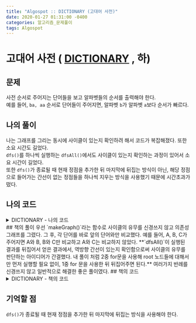 ```yaml
---
title: "Algospot :: DICTIONARY (고대어 사전)"
date: 2020-01-27 01:31:00 -0400
categories: 알고리즘_문제풀이 
tags: Algospot
---
```


# 고대어 사전 ( [DICTIONARY](https://algospot.com/judge/problem/read/DICTIONARY) , 하)

## 문제
사전 순서로 주어지는 단어들을 보고 알파벳들의 순서를 출력해야 한다.  
예를 들어, `ba, aa` 순서로 단어들이 주어지면, 알파벳 `b`가 알파벳 `a`보다 순서가 빠르다.  
## 나의 풀이
나는 그래프를 그리는 동시에 사이클이 있는지 확인하려 해서 코드가 복잡해졌다. 또한 소요 시간도 길었다.  
`dfs()`를 하나씩 실행하는 `dfsAll()`에서도 사이클이 있는지 확인하는 과정이 있어서 소요 시간이 길었다.  
또한 `dfs()`가 종료될 때 현재 정점을 추가한 뒤 마지막에 뒤집는 방식이 아닌, 해당 정점으로 들어가는 간선이 없는 정점들을 하나씩 지우는 방식을 사용했기 때문에 시간초과가 떴다.

## 나의 코드

<details>
<summary>DICTIONARY - 나의 코드</summary>
<div markdown="1">

  
```
#include <stdio.h>
#include <string.h>
#include <iostream>
#include <utility>
#include <vector>
#include <algorithm>
#include <climits>
#include <string>
#include <list>

#ifdef _MSC_VER
#define _CRT_SCURE_NO_WARNINGS
#endif

using namespace std;
int n, testcases;
vector<string> words;
bool order[27][27];
bool taken[27];
bool invalid;
void makeGraph();
void dfs(int index);
void dfsall();
string answer;

int main()
{
    ios::sync_with_stdio(false);
    cin.tie(NULL);
    
    cin >> testcases;
    for (int x=0;x<testcases;x++) {
        cin>>n;
        words.clear();
        for (int c=0;c<n;c++) {
            string temp;
            cin>>temp;
            words.push_back(temp);
        }
        memset(order, false, sizeof order);
        memset(taken, false, sizeof taken);
        invalid=false;
        makeGraph();
        
        if(invalid) {
            cout<<"INVALID HYPOTHESIS"<<endl;
        } else {
            dfsall();

        }
    }
    return 0;
}

void makeGraph() {
    for (int i=1;i<n;i++) {
        for (int j=0;j<=words[i].length();j++) {
            if(j==words[i].length()) {
                invalid=true;
                return;
            } else if (words[i-1].length()==j) {
                break;
            } else if (words[i-1][j]==words[i][j]) {
                continue;
            } else {
                order[words[i-1][j]-'a'][words[i][j]-'a']=true;
                break;
            }
        }
    }
    return;
}

void dfs(int index) {
    if(taken[index])
        return;
    taken[index]=true;
    for (int i=0;i<26;i++) {
        if(order[index][i])
            dfs(i);
    }
    answer.push_back((char)('a'+index));
}
void dfsall() {
    string last;
    last="";
    for (int i=0;i<26;i++)
        {
            bool check=false;
            for (int j=0;j<26;j++) {
                if(order[j][i]) {
                    check=true;
                    break;
                }
            }
            if(check) continue;
            answer="";
            dfs(i);
            reverse(answer.begin(), answer.end());
            // cout << answer;
            last = last+answer;
        }
    if(last.length()<26) {
        cout<<"INVALID HYPOTHESIS"<<endl;
    } else {
    cout<<last<<endl;
    }
    return;
}
```
</div>
</details>  
## 책의 풀이
우선 `makeGraph()`라는 함수로 사이클의 유무를 신경쓰지 않고 의존성 그래프를 그렸다. 그 후, 각 단어를 바로 앞의 단어와만 비교했다. 예를 들어, A, B, C가 주어지면 A와 B, B와 C만 비교하고 A와 C는 비교하지 않았다.  
**`dfsAll()`이 실행된 결과를 뒤집어서 얻은 결과에서, 역방향 간선이 있는지 확인함으로써 사이클의 유무를 판단하는 아이디어가 간결했다. 내 풀이 처럼 2중 for문을 사용해 root 노드들에 대해서만 먼저 실행할 필요 없이, 1중 for 문을 사용한 뒤 뒤집어주면 된다.**  여러가지 반례를 신경쓰지 않고 일반적으로 해결한 좋은 풀이였다.  
## 책의 코드

<details>
<summary>DICTIONARY - 책의 코드</summary>
<div markdown="1">

  
```
#include <stdio.h>
#include <string.h>
#include <iostream>
#include <utility>
#include <vector>
#include <algorithm>
#include <list>
#include <string>
#include <climits>
#include <bitset>

#ifdef _MSC_VER
#define _CRT_SCURE_NO_WARNINGS
#endif
using namespace std;
int n;
string words[1001];
bool vertices[27][27];
bool visited[27];
string dfs(int node);
bool isLoop;
int visit;
void makeGraph();
int main()
{
    int testcases;

    ios::sync_with_stdio(false);
    cin.tie(NULL);
    cin >> testcases;

    for (int c = 0; c < testcases; c++)
    {
        cin >> n;
        for (int w = 0; w < n; w++)
        {
            cin >> words[w];
        }
        memset(vertices, false, sizeof vertices);
        memset(visited, false, sizeof visited);
        makeGraph();
        bool invalid = false;
        bool existLoop = false;
        string temp = "";
        for (int a = 0; a < 26; a++)
        {
            if (!visited[a])
                temp = temp + dfs(a);
        }
        reverse(temp.begin(), temp.end());
        for (int p = 1; p < temp.length(); p++)
        {
            if (vertices[temp[p] - 'a'][temp[p - 1] - 'a'])
                temp = "INVALID HYPOTHESIS";
        }
        cout << temp << endl;
    }

    return 0;
}

void makeGraph()
{
    for (int w = 1; w < n; w++)
    {
        for (int i = 0; i < words[w].size(); i++)
        {
            if (words[w - 1].size() <= i)
                break;
            if (words[w - 1][i] != words[w][i])
            {
                vertices[words[w - 1][i] - 'a'][words[w][i] - 'a'] = true;
                break;
            }
        }
    }
}

string dfs(int node)
{

    visited[node] = true;
    string ans;
    char ret = 'a';

    for (int a = 0; a < 26; a++)
    {
        if (vertices[node][a] && (!visited[a]))
        {
            ans = ans + (dfs(a));
            vertices[node][a] = false;
        }
    }
    ans.push_back(ret + node);
    return ans;
}
```
</div>
</details>  
  
## 기억할 점
`dfs()`가 종료될 때 현재 정점을 추가한 뒤 마지막에 뒤집는 방식을 사용해야 한다.
